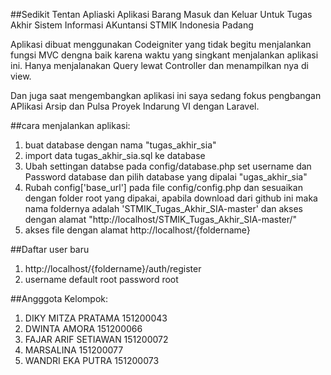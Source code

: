 ##Sedikit Tentan Apliaski
Aplikasi Barang Masuk dan Keluar Untuk Tugas Akhir Sistem Informasi AKuntansi STMIK Indonesia Padang

Aplikasi dibuat menggunakan Codeigniter yang tidak begitu menjalankan fungsi MVC dengna baik karena waktu yang singkant menjalankan aplikasi ini. Hanya menjalanakan Query lewat Controller dan menampilkan nya di view. 

Dan juga saat mengembangkan aplikasi ini saya sedang fokus pengbangan APlikasi Arsip dan Pulsa Proyek Indarung VI dengan Laravel.

##cara menjalankan aplikasi:
1. buat database dengan nama "tugas_akhir_sia"
2. import data tugas_akhir_sia.sql ke database
3. Ubah settingan databse pada config/database.php 
	set username dan Password database dan pilih database yang dipalai "ugas_akhir_sia"
4. Rubah config['base_url'] pada file config/config.php dan sesuaikan dengan folder root yang dipakai, apabila download dari github ini maka nama foldernya adalah 'STMIK_Tugas_Akhir_SIA-master' dan akses dengan alamat "http://localhost/STMIK_Tugas_Akhir_SIA-master/"
5. akses file dengan alamat http://localhost/{foldername}

##Daftar user baru 
1. http://localhost/{foldername}/auth/register
2. username default root password root

##Angggota Kelompok:
1. DIKY MITZA PRATAMA	151200043
2. DWINTA AMORA			151200066
3. FAJAR ARIF SETIAWAN	151200072
4. MARSALINA			151200077
5. WANDRI EKA PUTRA		151200073




